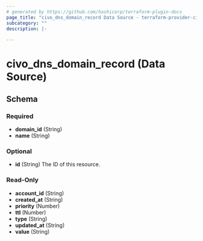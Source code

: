 ```yaml
---
# generated by https://github.com/hashicorp/terraform-plugin-docs
page_title: "civo_dns_domain_record Data Source - terraform-provider-civo"
subcategory: ""
description: |-
  
---
```


# civo_dns_domain_record (Data Source)





<!-- schema generated by tfplugindocs -->
## Schema

### Required

- **domain_id** (String)
- **name** (String)

### Optional

- **id** (String) The ID of this resource.

### Read-Only

- **account_id** (String)
- **created_at** (String)
- **priority** (Number)
- **ttl** (Number)
- **type** (String)
- **updated_at** (String)
- **value** (String)


